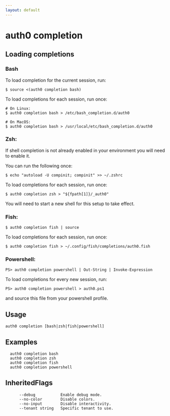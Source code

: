 ```yaml
---
layout: default
---
```

# auth0 completion

## Loading completions

### Bash

To load completion for the current session, run:

```
$ source <(auth0 completion bash)
```

To load completions for each session, run once:

```
# On Linux:
$ auth0 completion bash > /etc/bash_completion.d/auth0

# On MacOS:
$ auth0 completion bash > /usr/local/etc/bash_completion.d/auth0
```

### Zsh:

If shell completion is not already enabled in your environment you will need to enable it.

You can run the following once:

```
$ echo "autoload -U compinit; compinit" >> ~/.zshrc
```

To load completions for each session, run once:

```
$ auth0 completion zsh > "${fpath[1]}/_auth0"
```

You will need to start a new shell for this setup to take effect.

### Fish:

```
$ auth0 completion fish | source
```

To load completions for each session, run once:

```
$ auth0 completion fish > ~/.config/fish/completions/auth0.fish
```

### Powershell:

```
PS> auth0 completion powershell | Out-String | Invoke-Expression
```

To load completions for every new session, run:

```
PS> auth0 completion powershell > auth0.ps1
```

and source this file from your powershell profile.


## Usage
```
auth0 completion [bash|zsh|fish|powershell]
```

## Examples

```
  auth0 completion bash
  auth0 completion zsh
  auth0 completion fish
  auth0 completion powershell
```




## InheritedFlags

```
      --debug           Enable debug mode.
      --no-color        Disable colors.
      --no-input        Disable interactivity.
      --tenant string   Specific tenant to use.
```


